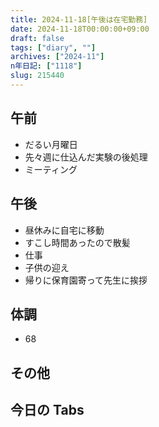 ```yaml
---
title: 2024-11-18[午後は在宅勤務]
date: 2024-11-18T00:00:00+09:00
draft: false
tags: ["diary", ""]
archives: ["2024-11"]
n年日記: ["1118"]
slug: 215440
---
```


## 午前

- だるい月曜日
- 先々週に仕込んだ実験の後処理
- ミーティング

## 午後

- 昼休みに自宅に移動
- すこし時間あったので散髪
- 仕事
- 子供の迎え
- 帰りに保育園寄って先生に挨拶

## 体調

- 68

## その他

## 今日の Tabs
